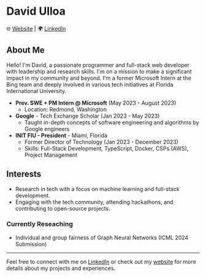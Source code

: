 # David Ulloa

🌐 [Website](https://personal-site-mac.vercel.app/) | 🌍 [LinkedIn](https://www.linkedin.com/in/david-ulloa-785396184/)

## About Me

Hello! I'm David, a passionate programmer and full-stack web developer with leadership and research skills. I'm on a mission to make a significant impact in my community and beyond. I'm a former Microsoft Intern at the Bing team and deeply involved in various tech initiatives at Florida International University.

- **Prev. SWE + PM Intern @ Microsoft** (May 2023 - August 2023)
  - Location: Redmond, Washington
- **Google** - Tech Exchange Scholar (Jan 2023 - May 2023)
  - Taught in-depth concepts of software engineering and algorithms by Google engineers
- **INIT FIU - President** - Miami, Florida
  - Former Director of Technology (Jan 2023 - December 2023)
  - Skills: Full-Stack Development, TypeScript, Docker, CSPs (AWS), Project Management

## Interests

- Research in tech with a focus on machine learning and full-stack development.
- Engaging with the tech community, attending hackathons, and contributing to open-source projects.

### Currently Reseaching
- Individual and group fairness of Graph Neural Networks (ICML 2024 Submission)
---

Feel free to connect with me on [LinkedIn](https://www.linkedin.com/in/david-ulloa-785396184/) or check out my [website](https://personal-site-mac.vercel.app/) for more details about my projects and experiences.
